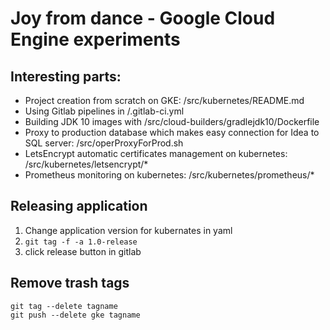Joy from dance - Google Cloud Engine experiments
=========

Interesting parts:
---
* Project creation from scratch on GKE: /src/kubernetes/README.md
* Using Gitlab pipelines in /.gitlab-ci.yml
* Building JDK 10 images with /src/cloud-builders/gradlejdk10/Dockerfile
* Proxy to production database which makes easy connection for Idea to SQL server: /src/operProxyForProd.sh
* LetsEncrypt automatic certificates management on kubernetes: /src/kubernetes/letsencrypt/*
* Prometheus monitoring on kubernetes: /src/kubernetes/prometheus/*

Releasing application
---
1. Change application version for kubernates in yaml
2. `git tag -f -a 1.0-release`
3. click release button in gitlab

Remove trash tags
---
```
git tag --delete tagname
git push --delete gke tagname
```
